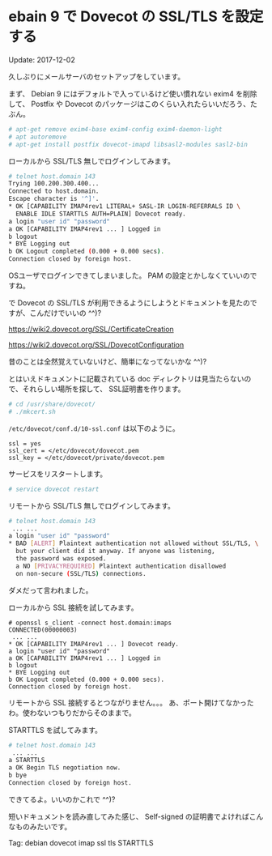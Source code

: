 # ebain 9 で Dovecot の SSL/TLS を設定する

Update: 2017-12-02

久しぶりにメールサーバのセットアップをしています。

まず、 Debian 9 にはデフォルトで入っているけど使い慣れない exim4 を削除して、
Postfix や Dovecot のパッケージはこのくらい入れたらいいだろう、たぶん。

```bash
# apt-get remove exim4-base exim4-config exim4-daemon-light
# apt autoremove
# apt-get install postfix dovecot-imapd libsasl2-modules sasl2-bin
```

ローカルから SSL/TLS 無しでログインしてみます。

```bash
# telnet host.domain 143
Trying 100.200.300.400...
Connected to host.domain.
Escape character is '^]'.
* OK [CAPABILITY IMAP4rev1 LITERAL+ SASL-IR LOGIN-REFERRALS ID \
  ENABLE IDLE STARTTLS AUTH=PLAIN] Dovecot ready.
a login "user id" "password"
a OK [CAPABILITY IMAP4rev1 ... ] Logged in
b logout
* BYE Logging out
b OK Logout completed (0.000 + 0.000 secs).
Connection closed by foreign host.
```

OSユーザでログインできてしまいました。
PAM の設定とかしなくていいのですね。

で Dovecot の SSL/TLS が利用できるようにしようとドキュメントを見たのですが、こんだけでいいの ^^)?

<https://wiki2.dovecot.org/SSL/CertificateCreation>

<https://wiki2.dovecot.org/SSL/DovecotConfiguration>

昔のことは全然覚えていないけど、簡単になってないかな ^^)?

とはいえドキュメントに記載されている
doc ディレクトリは見当たらないので、それらしい場所を探して、
SSL証明書を作ります。

```bash
# cd /usr/share/dovecot/
# ./mkcert.sh
```

``/etc/dovecot/conf.d/10-ssl.conf`` は以下のように。

```text
ssl = yes
ssl_cert = </etc/dovecot/dovecot.pem
ssl_key = </etc/dovecot/private/dovecot.pem
```

サービスをリスタートします。

```bash
# service dovecot restart
```

リモートから SSL/TLS 無しでログインしてみます。

```bash
# telnet host.domain 143
 ... ...
a login "user id" "password"
* BAD [ALERT] Plaintext authentication not allowed without SSL/TLS, \
  but your client did it anyway. If anyone was listening,
  the password was exposed.
  a NO [PRIVACYREQUIRED] Plaintext authentication disallowed
  on non-secure (SSL/TLS) connections.
```

ダメだって言われました。

ローカルから SSL 接続を試してみます。

```
# openssl s_client -connect host.domain:imaps
CONNECTED(00000003)
 ... ...
* OK [CAPABILITY IMAP4rev1 ... ] Dovecot ready.
a login "user id" "password"
a OK [CAPABILITY IMAP4rev1 ... ] Logged in
b logout
* BYE Logging out
b OK Logout completed (0.000 + 0.000 secs).
Connection closed by foreign host.
```

リモートから SSL 接続するとつながりません。。。
あ、ポート開けてなかったわ。使わないつもりだからそのままで。

STARTTLS を試してみます。

```bash
# telnet host.domain 143
 ... ...
a STARTTLS
a OK Begin TLS negotiation now.
b bye
Connection closed by foreign host.
```

できてるよ。いいのかこれで ^^)?

短いドキュメントを読み直してみた感じ、
Self-signed の証明書でよければこんなものみたいです。

Tag: debian dovecot imap ssl tls STARTTLS
